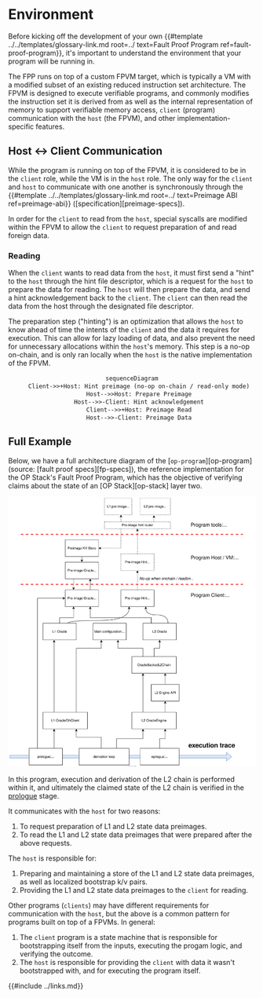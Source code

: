 # Environment

Before kicking off the development of your own {{#template ../../templates/glossary-link.md root=../ text=Fault Proof Program ref=fault-proof-program}},
it's important to understand the environment that your program will be running in.

The FPP runs on top of a custom FPVM target, which is typically a VM with a modified subset of an existing reduced instruction set architecture. The FPVM is designed to
execute verifiable programs, and commonly modifies the instruction set it is derived from as well as the internal representation of memory to support verifiable memory access, `client` (program)
communication with the `host` (the FPVM), and other implementation-specific features.

## Host <-> Client Communication
While the program is running on top of the FPVM, it is considered to be in the `client` role, while the VM is in the `host` role. The only way for the `client` and `host`
to communicate with one another is synchronously through the {{#template ../../templates/glossary-link.md root=../ text=Preimage ABI ref=preimage-abi}} ([specification][preimage-specs]).

In order for the `client` to read from the `host`, special syscalls are modified within the FPVM to allow the `client` to request preparation of and read foreign data.

### Reading
When the `client` wants to read data from the `host`, it must first send a "hint" to the `host` through the hint file descriptor, which is a request for the `host` to prepare the data for reading. The `host` will then
prepare the data, and send a hint acknowledgement back to the `client`. The `client` can then read the data from the host through the designated file descriptor.

The preparation step ("hinting") is an optimization that allows the `host` to know ahead of time the intents of the `client` and the data it requires for execution. This can allow
for lazy loading of data, and also prevent the need for unnecessary allocations within the `host`'s memory. This step is a no-op on-chain, and is only ran locally
when the `host` is the native implementation of the FPVM.

<center>

```mermaid
sequenceDiagram
    Client->>+Host: Hint preimage (no-op on-chain / read-only mode)
    Host-->>Host: Prepare Preimage
    Host-->>-Client: Hint acknowledgement
    Client-->>+Host: Preimage Read
    Host-->>-Client: Preimage Data
```
</center>

## Full Example

Below, we have a full architecture diagram of the [`op-program`][op-program] (source: [fault proof specs][fp-specs]), the reference implementation for the OP Stack's Fault Proof Program,
which has the objective of verifying claims about the state of an [OP Stack][op-stack] layer two.

![op-program-architecture](../assets/op-program-fpp.svg)

In this program, execution and derivation of the L2 chain is performed within it, and ultimately the claimed state of the L2 chain is verified in the [prologue](../prologue.md) stage.

It communicates with the `host` for two reasons:
1. To request preparation of L1 and L2 state data preimages.
1. To read the L1 and L2 state data preimages that were prepared after the above requests.

The `host` is responsible for:
1. Preparing and maintaining a store of the L1 and L2 state data preimages, as well as localized bootstrap k/v pairs.
1. Providing the L1 and L2 state data preimages to the `client` for reading.

Other programs (`clients`) may have different requirements for communication with the `host`, but the above is a common pattern for programs built on top of a FPVMs. In general:
1. The `client` program is a state machine that is responsible for bootstrapping itself from the inputs, executing the progam logic, and verifying the outcome.
1. The `host` is responsible for providing the `client` with data it wasn't bootstrapped with, and for executing the program itself.

{{#include ../links.md}}
